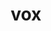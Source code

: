 ---
title: vox
meaning: voice
ch: [four, mt, mt1thru4, ss, ss1, 7r]
pos: nounthird
genitive: vocis
abbgender: f.
abbgender2: fem.
gender: feminine
declension: third
derivative: vocalize
six: y
---